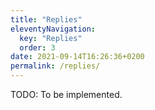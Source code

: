 ```yaml
---
title: "Replies"
eleventyNavigation:
  key: "Replies"
  order: 3
date: 2021-09-14T16:26:36+0200
permalink: /replies/
---
```


TODO: To be implemented.
